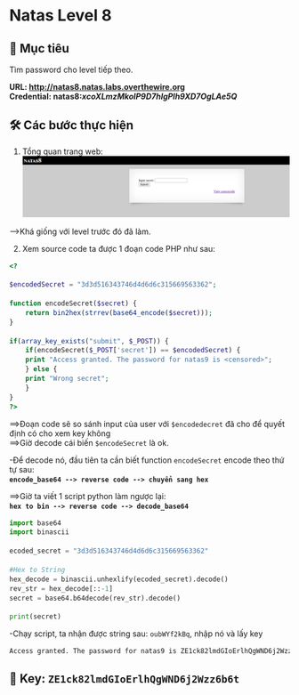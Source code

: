# Natas Level 8

## 🔑 Mục tiêu
Tìm password cho level tiếp theo.

**URL: http://natas8.natas.labs.overthewire.org**     
**Credential: natas8:*xcoXLmzMkoIP9D7hlgPlh9XD7OgLAe5Q***

## 🛠️ Các bước thực hiện
1. Tổng quan trang web:    
![alt text](Image/Natas8-1.png)

-->Khá giống với level trước đó đã làm.

2. Xem source code ta được 1 đoạn code PHP như sau:   
```PHP
<?

$encodedSecret = "3d3d516343746d4d6d6c315669563362";

function encodeSecret($secret) {
    return bin2hex(strrev(base64_encode($secret)));
}

if(array_key_exists("submit", $_POST)) {
    if(encodeSecret($_POST['secret']) == $encodedSecret) {
    print "Access granted. The password for natas9 is <censored>";
    } else {
    print "Wrong secret";
    }
}
?>
```

==>Đoạn code sẽ so sánh input của user với ```$encodedecret``` đã cho để quyết định có cho xem key không    
==>Giờ decode cái biến ```$encodeSecret``` là ok.   

-Để decode nó, đầu tiên ta cần biết function ```encodeSecret``` encode theo thứ tự sau:   
**```encode_base64 --> reverse code --> chuyển sang hex```**

==>Giờ ta viết 1 script python làm ngược lại:    
**```hex to bin --> reverse code --> decode_base64```**

```Python
import base64
import binascii

ecoded_secret = "3d3d516343746d4d6d6c315669563362"

#Hex to String
hex_decode = binascii.unhexlify(ecoded_secret).decode()
rev_str = hex_decode[::-1]
secret = base64.b64decode(rev_str).decode()

print(secret)
```

-Chạy script, ta nhận được string sau: ```oubWYf2kBq```, nhập nó và lấy key

```bash
Access granted. The password for natas9 is ZE1ck82lmdGIoErlhQgWND6j2Wzz6b6t
```

## 📌 Key: ```ZE1ck82lmdGIoErlhQgWND6j2Wzz6b6t```